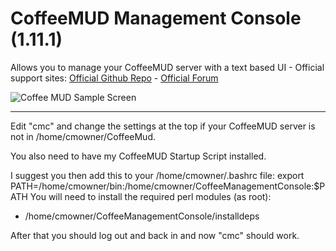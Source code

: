# CoffeeMUD Management Console (1.11.1)
Allows you to manage your CoffeeMUD server with a text based UI - 
Official support sites: [Official Github Repo](https://github.com/fstltna/CoffeeManagementConsole) - [Official Forum](https://pocketmud.com/index.php/forum/server-utils)


![Coffee MUD Sample Screen](https://pocketmud.com/coffee_mud.png) 

---

Edit "cmc" and change the settings at the top if your CoffeeMUD server is not in /home/cmowner/CoffeeMud.

You also need to have my CoffeeMUD Startup Script installed.

I suggest you then add this to your /home/cmowner/.bashrc file:
	export PATH=/home/cmowner/bin:/home/cmowner/CoffeeManagementConsole:$PATH
You will need to install the required perl modules (as root):

- /home/cmowner/CoffeeManagementConsole/installdeps


After that you should log out and back in and now "cmc" should work.
